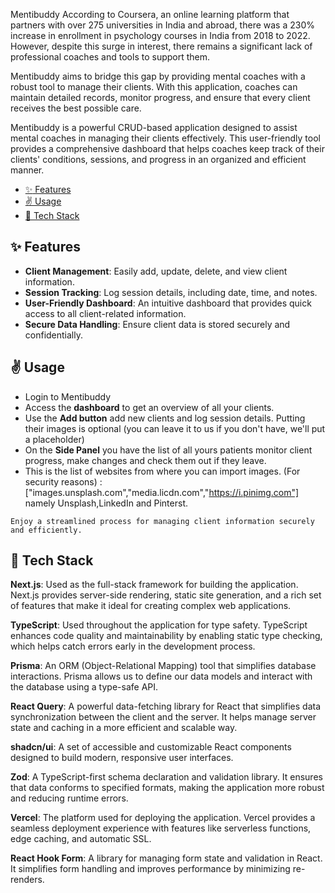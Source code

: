 Mentibuddy
According to Coursera, an online learning platform that partners with over 275 universities in India and abroad, there was a 230% increase in enrollment in psychology courses in India from 2018 to 2022. However, despite this surge in interest, there remains a significant lack of professional coaches and tools to support them.

Mentibuddy aims to bridge this gap by providing mental coaches with a robust tool to manage their clients. With this application, coaches can maintain detailed records, monitor progress, and ensure that every client receives the best possible care.

Mentibuddy is a powerful CRUD-based application designed to assist mental coaches in managing their clients effectively. This user-friendly tool provides a comprehensive dashboard that helps coaches keep track of their clients' conditions, sessions, and progress in an organized and efficient manner.



- [:sparkles: Features](#sparkles-features)
- [:v: Usage](#v-usage)
- [:hammer: Tech Stack](#hammer-tech-stack)


## :sparkles: Features 
- **Client Management**: Easily add, update, delete, and view client information.
- **Session Tracking**: Log session details, including date, time, and notes.
- **User-Friendly Dashboard**: An intuitive dashboard that provides quick access to all client-related information.
- **Secure Data Handling**: Ensure client data is stored securely and confidentially.


## :v: Usage
- Login to Mentibuddy
- Access the **dashboard** to get an overview of all your clients.
- Use the **Add button** add new clients and log session details. Putting their images is optional (you can leave it to us if you don't have, we'll put a placeholder) 
- On the **Side Panel** you have the list of all yours patients monitor client progress, make changes and check them out if they leave.
- This is the list of websites from where you can import images. (For security reasons) : ["images.unsplash.com","media.licdn.com","https://i.pinimg.com"] namely Unsplash,LinkedIn and Pinterst. 
   
```Enjoy a streamlined process for managing client information securely and efficiently.```

## :hammer: Tech Stack
**Next.js**: Used as the full-stack framework for building the application. Next.js provides server-side rendering, static site generation, and a rich set of features that make it ideal for creating complex web applications.

**TypeScript**: Used throughout the application for type safety. TypeScript enhances code quality and maintainability by enabling static type checking, which helps catch errors early in the development process.

**Prisma**: An ORM (Object-Relational Mapping) tool that simplifies database interactions. Prisma allows us to define our data models and interact with the database using a type-safe API.

**React Query**: A powerful data-fetching library for React that simplifies data synchronization between the client and the server. It helps manage server state and caching in a more efficient and scalable way.

**shadcn/ui**: A set of accessible and customizable React components designed to build modern, responsive user interfaces.

**Zod**: A TypeScript-first schema declaration and validation library. It ensures that data conforms to specified formats, making the application more robust and reducing runtime errors.

**Vercel**: The platform used for deploying the application. Vercel provides a seamless deployment experience with features like serverless functions, edge caching, and automatic SSL.

**React Hook Form**: A library for managing form state and validation in React. It simplifies form handling and improves performance by minimizing re-renders.


